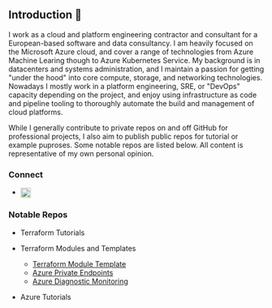 ## Introduction 👋

I work as a cloud and platform engineering contractor and consultant for a European-based software and data consultancy. I am heavily focused on the Microsoft Azure cloud, and cover a range of technologies from Azure Machine Learing though to Azure Kubernetes Service. My background is in datacenters and systems administration, and I maintain a passion for getting "under the hood" into core compute, storage, and networking technologies. Nowadays I mostly work in a platform engineering, SRE, or "DevOps" capacity depending on the project, and enjoy using infrastructure as code and pipeline tooling to thoroughly automate the build and management of cloud platforms.

While I generally contribute to private repos on and off GitHub for professional projects, I also aim to publish public repos for tutorial or example puproses. Some notable repos are listed below. All content is representative of my own personal opinion.

### Connect

- <a href="https://www.linkedin.com/in/lestermarch" target="blank"><img align="center" src="https://raw.githubusercontent.com/rahuldkjain/github-profile-readme-generator/master/src/images/icons/Social/linked-in-alt.svg" alt="lestermarch" height="20" width="20"/></a>

### Notable Repos

- Terraform Tutorials

- Terraform Modules and Templates
  - [Terraform Module Template](https://github.com/lestermarch/terraform-module-template)
  - [Azure Private Endpoints](https://github.com/lestermarch/terraform-azurerm-private-endpoint)
  - [Azure Diagnostic Monitoring](https://github.com/lestermarch/terraform-azurerm-diagnostic-monitoring)

- Azure Tutorials
